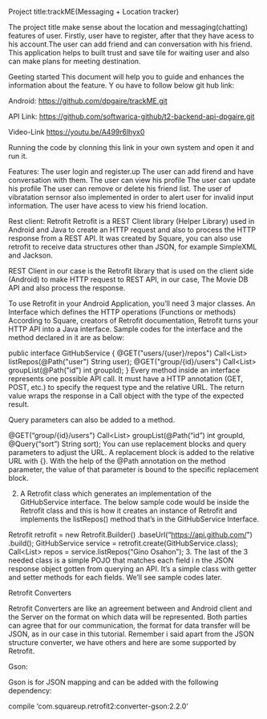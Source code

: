 Project title:trackME(Messaging + Location tracker)


The project title make sense about the location and messaging(chatting) features of user.
Firstly, user have to register, after that they have acess to his account.The user can add friend
and can conversation with his friend. This application helps to built trust and save tile for waiting user
and also can make plans for meeting destination.

Geeting started
This document will help you to guide and enhances the information about the feature. Y
ou have to follow below git hub link:

Android:
<https://github.com/dpgaire/trackME.git>

API Link:
<https://github.com/softwarica-github/t2-backend-api-dpgaire.git>

Video-Link
<https://youtu.be/A499r6lhyx0>

Running the code by clonning this link in your own system and open it and run it.


Features:
The user login and register.up
The user can add firend and have conversation with them.
The user can view his profile
The user can update his profile
The user can remove or delete his friend list.
The user of vibratation sernsor also implemented in order to alert user for invalid input information.
The user have acess to view his friend location.

Rest client: Retrofit
Retrofit is a REST Client library (Helper Library) used in Android and Java to create an HTTP request and 
also to process the HTTP response from a REST API. It was created by Square, 
you can also use retrofit to receive data structures other than JSON, for example SimpleXML and Jackson.

REST Client in our case is the Retrofit library that is used on the client side (Android) to 
make HTTP request to REST API,
in our case, The Movie DB API and also process the response.

To use Retrofit in your Android Application, you’ll need 3 major classes.
An Interface which defines the HTTP operations (Functions or methods)
According to Square, creators of Retrofit documentation, Retrofit turns your HTTP API into a Java interface. Sample codes for the interface and the method declared in it are as below:

public interface GitHubService {
@GET("users/{user}/repos")
Call<List<Repo>> listRepos(@Path("user") String user);
@GET("group/{id}/users")
Call<List<User>> groupList(@Path("id") int groupId);
}
Every method inside an interface represents one possible API call. It must have a HTTP annotation (GET, POST, etc.) to specify the request type and the relative URL. The return value wraps the response in a Call object with the type of the expected result.

Query parameters can also be added to a method.

@GET(“group/{id}/users”)
Call<List<User>> groupList(@Path(“id”) int groupId, @Query(“sort”) String sort);
You can use replacement blocks and query parameters to adjust the URL. A replacement block is added to the relative URL with {}. With the help of the @Path annotation on the method parameter, the value of that parameter is bound to the specific replacement block.

2. A Retrofit class which generates an implementation of the GitHubService interface. The below sample code would be inside the Retrofit class and this is how it creates an instance of Retrofit and implements the listRepos() method that’s in the GitHubService Interface.

Retrofit retrofit = new Retrofit.Builder()
.baseUrl(“https://api.github.com/")
.build();
GitHubService service = retrofit.create(GitHubService.class);
Call<List<Repo>> repos = service.listRepos(“Gino Osahon”);
3. The last of the 3 needed class is a simple POJO that matches each field i
n the JSON response object gotten from querying an API. It’s a simple class with getter and setter methods for each fields. We’ll see sample codes later.

Retrofit Converters

Retrofit Converters are like an agreement between and Android client and the Server on the format on which data will be represented. Both parties can agree that for our communication, the format for data transfer will be JSON, as in our case in this tutorial. Remember i said apart from the JSON structure converter, we have others and here are some supported by Retrofit.

Gson:

Gson is for JSON mapping and can be added with the following dependency:

compile ‘com.squareup.retrofit2:converter-gson:2.2.0’


